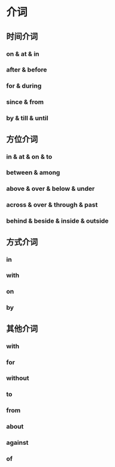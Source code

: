 # 介词

## 时间介词

### on & at & in

### after & before

### for & during

### since & from

### by & till & until

## 方位介词

### in & at & on & to

### between & among

### above & over & below & under

### across & over & through & past

### behind & beside & inside & outside

## 方式介词

### in

### with

### on

### by

## 其他介词

### with

### for

### without

### to

### from

### about

### against

### of
